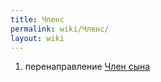 ```yaml
---
title: Членс
permalink: wiki/Членс/
layout: wiki
---
```


1.  перенаправление [Член сына](Член_сына "wikilink")
